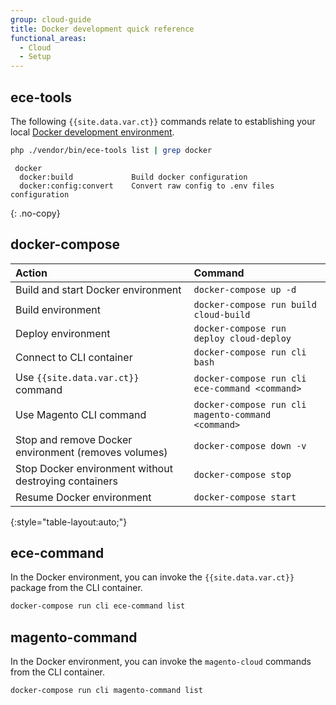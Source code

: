 ```yaml
---
group: cloud-guide
title: Docker development quick reference
functional_areas:
  - Cloud
  - Setup
---
```


## ece-tools

The following `{{site.data.var.ct}}` commands relate to establishing your local [Docker development environment]({{page.baseurl}}/cloud/docker/docker-config.html).

```bash
php ./vendor/bin/ece-tools list | grep docker
```

```terminal
 docker
  docker:build             Build docker configuration
  docker:config:convert    Convert raw config to .env files configuration
```
{: .no-copy}

## docker-compose

Action | Command
:--- | :---
Build and start Docker environment | `docker-compose up -d`
Build environment | `docker-compose run build cloud-build`
Deploy environment | `docker-compose run deploy cloud-deploy`
Connect to CLI container | `docker-compose run cli bash`
Use `{{site.data.var.ct}}` command | `docker-compose run cli ece-command <command>`
Use Magento CLI command | `docker-compose run cli magento-command <command>`
Stop and remove Docker environment (removes volumes) | `docker-compose down -v`
Stop Docker environment without destroying containers | `docker-compose stop`
Resume Docker environment | `docker-compose start`
{:style="table-layout:auto;"}

## ece-command

In the Docker environment, you can invoke the `{{site.data.var.ct}}` package from the CLI container.

```bash
docker-compose run cli ece-command list
```

## magento-command

In the Docker environment, you can invoke the `magento-cloud` commands from the CLI container.

```bash
docker-compose run cli magento-command list
```